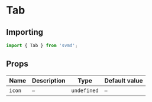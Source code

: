 # Tab
## Importing
```js
import { Tab } from 'svmd';
```
## Props
| Name | Description | Type | Default value
| - | - | - | -
| `icon` | &ndash; | `undefined` | &ndash;
